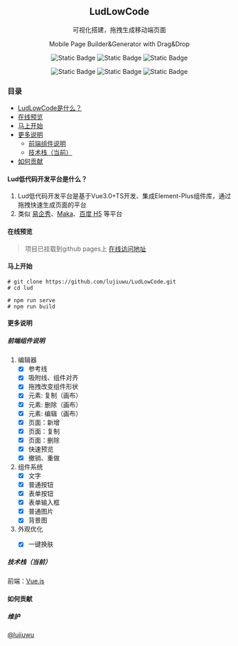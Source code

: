 
<h2 align="center">
LudLowCode
</h2>
<p align="center">
可视化搭建，拖拽生成移动端页面
</p>
<p align="center">
Mobile Page Builder&Generator with Drag&Drop
</p>

<P align='center'>
<img alt="Static Badge" src="https://img.shields.io/badge/Anthor-lujiuwu-pink">
<img alt="Static Badge" src="https://img.shields.io/badge/Vue-%5E3.2.13-green">
<img alt="Static Badge" src="https://img.shields.io/badge/Language-4-blue">
</p>
<P align='center'>
<img alt="Static Badge" src="https://img.shields.io/badge/JS%26JSX-84.0%25-orange">
<img alt="Static Badge" src="https://img.shields.io/badge/SCSS-13.6%25-red">
<img alt="Static Badge" src="https://img.shields.io/badge/last%20commit-Sep%202025-yellow">
</p>

### 目录

- [LudLowCode是什么？](#%E9%B2%81%E7%8F%ADh5%E6%98%AF%E4%BB%80%E4%B9%88)
- [在线预览](#demo)
- [马上开始](#%E5%BF%AB%E9%80%9F%E5%BC%80%E5%A7%8B)
- [更多说明](#%E6%9B%B4%E5%A4%9A%E8%AF%B4%E6%98%8E)
  - [前端组件说明](#%E5%89%8D%E7%AB%AF%E7%BB%84%E4%BB%B6%E8%AF%B4%E6%98%8E)
  - [技术栈（当前）](#%E6%8A%80%E6%9C%AF%E6%A0%88%E5%BD%93%E5%89%8D)
- [如何贡献](#%E4%BA%A4%E6%B5%81%E7%BE%A4)


#### Lud低代码开发平台是什么？

1. Lud低代码开发平台是基于Vue3.0+TS开发、集成Element-Plus组件库，通过拖拽快速生成页面的平台
2. 类似 [易企秀](http://www.eqxiu.com/)、[Maka](http://maka.im/)、[百度 H5](https://h5.baidu.com) 等平台

#### 在线预览

> 项目已挂载到github pages上
> [在线访问地址](https://lujiuwu.github.io/LudLowCode/)

#### 马上开始

```shell
# git clone https://github.com/lujiuwu/LudLowCode.git
# cd lud

# npm run serve 
# npm run build
```

#### 更多说明

##### 前端组件说明

1. 编辑器
    - [x] 参考线
    - [x] 吸附线、组件对齐
    - [x] 拖拽改变组件形状
    - [x] 元素: 复制（画布）
    - [x] 元素: 删除（画布）
    - [x] 元素: 编辑（画布）
    - [x] 页面：新增
    - [x] 页面：复制
    - [x] 页面：删除
    - [x] 快速预览
    - [x] 撤销、重做

2. 组件系统
    - [x] 文字
    - [x] 普通按钮
    - [x] 表单按钮
    - [x] 表单输入框
    - [x] 普通图片
    - [x] 背景图
3. 外观优化
    - [x] 一键换肤
  


##### 技术栈（当前）

前端：[Vue.js](https://vuejs.org/v2/guide/)

#### 如何贡献

##### 维护
[@lujiuwu](https://github.com/lujiuwu)
